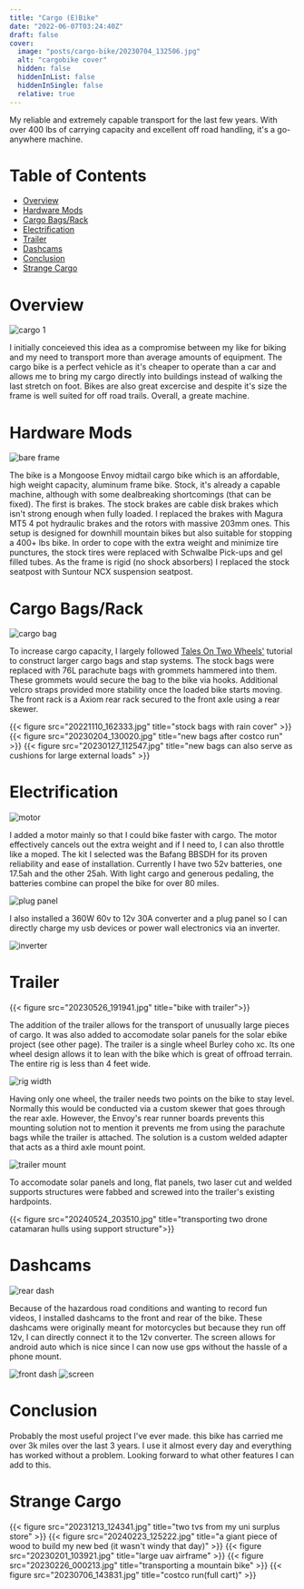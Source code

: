 ```yaml
---
title: "Cargo (E)Bike"
date: "2022-06-07T03:24:40Z"
draft: false
cover:
  image: "posts/cargo-bike/20230704_132506.jpg"
  alt: "cargobike cover"
  hidden: false
  hiddenInList: false
  hiddenInSingle: false
  relative: true
---
```


My reliable and extremely capable transport for the last few years. With over 400 lbs of carrying capacity and excellent off road handling, it's a go-anywhere machine.

# Table of Contents
- [Overview](#overview)
- [Hardware Mods](#hardware-mods)
- [Cargo Bags/Rack](#cargo-bagsrack)
- [Electrification](#electrification)
- [Trailer](#trailer)
- [Dashcams](#dashcams)
- [Conclusion](#conclusion)
- [Strange Cargo](#strange-cargo)

# Overview

![cargo 1](20220609_091256.jpg)

I initially conceieved this idea as a compromise between my like for biking and my need to transport more than average amounts of equipment. The cargo bike is a perfect vehicle as it's cheaper to operate than a car and allows me to bring my cargo directly into buildings instead of walking the last stretch on foot. Bikes are also great excercise and despite it's size the frame is well suited for off road trails. Overall, a greate machine.

# Hardware Mods

![bare frame](20231125_140825.jpg)

The bike is a Mongoose Envoy midtail cargo bike which is an affordable, high weight capacity, aluminum frame bike. Stock, it's already a capable machine, although with some dealbreaking shortcomings (that can be fixed). The first is brakes. The stock brakes are cable disk brakes which isn't strong enough when fully loaded. I replaced the brakes with Magura MT5 4 pot hydraulic brakes and the rotors with massive 203mm ones. This setup is designed for downhill mountain bikes but also
suitable for stopping a 400+ lbs bike. In order to cope with the extra weight and minimize tire punctures, the stock tires were replaced with Schwalbe Pick-ups and gel filled tubes. As the frame is rigid (no shock absorbers) I replaced the stock seatpost with Suntour NCX suspension seatpost.

# Cargo Bags/Rack

![cargo bag](20230127_112547.jpg)

To increase cargo capacity, I largely followed [Tales On Two Wheels'](https://talesontwowheels.com/2019/09/25/the-mongoose-envoy-project/) tutorial to construct larger cargo bags and stap systems. The stock bags were replaced with 76L parachute bags with grommets hammered into them. These grommets would secure the bag to the bike via hooks. Additional velcro straps provided more stability once the loaded bike starts moving. The front rack is a Axiom rear rack secured to the
front axle using a rear skewer.  


{{< figure src="20221110_162333.jpg" title="stock bags with rain cover" >}}
{{< figure src="20230204_130020.jpg" title="new bags after costco run" >}}
{{< figure src="20230127_112547.jpg" title="new bags can also serve as cushions for large external loads" >}}

# Electrification

![motor](20230126_200914.jpg)

I added a motor mainly so that I could bike faster with cargo. The motor effectively cancels out the extra weight and if I need to, I can also throttle like a moped. The kit I selected was the Bafang BBSDH for its proven reliability and ease of installation. Currently I have two 52v batteries, one 17.5ah and the other 25ah. With light cargo and generous pedaling, the batteries combine can propel the bike for over 80 miles. 

![plug panel](20230515_205130.jpg)

I also installed a 360W 60v to 12v 30A converter and a plug panel so I can directly charge my usb devices or power wall electronics via an inverter.

![inverter](20230511_140654.jpg)

# Trailer

{{< figure src="20230526_191941.jpg" title="bike with trailer">}}

The addition of the trailer allows for the transport of unusually large pieces of cargo. It was also added to accomodate solar panels for the solar ebike project (see other page). The trailer is a single wheel Burley coho xc. Its one wheel design allows it to lean with the bike which is great of offroad terrain. The entire rig is less than 4 feet wide.

![rig width](20230526_191951.jpg)

Having only one wheel, the trailer needs two points on the bike to stay level. Normally this would be conducted via a custom skewer that goes through the rear axle. However, the Envoy's rear runner boards prevents this mounting solution not to mention it prevents me from using the parachute bags while the trailer is attached. The solution is a custom welded adapter that acts as a third axle mount point.

![trailer mount](20230627_103804.jpg)

To accomodate solar panels and long, flat panels, two laser cut and welded supports structures were fabbed and screwed into the trailer's existing hardpoints. 

{{< figure src="20240524_203510.jpg" title="transporting two drone catamaran hulls using support structure">}}

# Dashcams

![rear dash](20240209_134238.jpg)

Because of the hazardous road conditions and wanting to record fun videos, I installed dashcams to the front and rear of the bike. These dashcams were originally meant for motorcycles but because they run off 12v, I can directly connect it to the 12v converter. The screen allows for android auto which is nice since I can now use gps without the hassle of a phone mount.

![front dash](20240209_134249.jpg)
![screen](20240209_134328.jpg)

# Conclusion
Probably the most useful project I've ever made. this bike has carried me over 3k miles over the last 3 years. I use it almost every day and everything has worked without a problem. Looking forward to what other features I can add to this.

# Strange Cargo

{{< figure src="20231213_124341.jpg" title="two tvs from my uni surplus store" >}}
{{< figure src="20240223_125222.jpg" title="a giant piece of wood to build my new bed (it wasn't windy that day)" >}}
{{< figure src="20230201_103921.jpg" title="large uav airframe" >}}
{{< figure src="20230226_000213.jpg" title="transporting a mountain bike" >}}
{{< figure src="20230706_143831.jpg" title="costco run(full cart)" >}}








